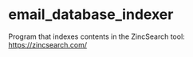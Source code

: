 # email_database_indexer
Program that indexes contents in the ZincSearch tool: https://zincsearch.com/
